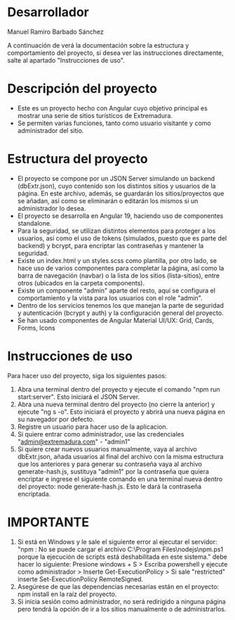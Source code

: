 # Desarrollador
Manuel Ramiro Barbado Sánchez

A continuación de verá la documentación sobre la estructura y comportamiento del proyecto, si desea ver las instrucciones directamente, salte al apartado "Instrucciones de uso".


# Descripción del proyecto

- Este es un proyecto hecho con Angular cuyo objetivo principal es mostrar una serie de sitios turísticos de Extremadura.
- Se permiten varias funciones, tanto como usuario visitante y como administrador del sitio.

# Estructura del proyecto
- El proyecto se compone por un JSON Server simulando un backend (dbExtr.json), cuyo contenido son los distintos sitios y usuarios de la página. En este archivo, además, se guardarán los sitios/proyectos que se añadan, así como se eliminarán o editarán los mismos si un administrador lo desea.
- El proyecto se desarrolla en Angular 19, haciendo uso de componentes standalone.
- Para la seguridad, se utilizan distintos elementos para proteger a los usuarios, así como el uso de tokens (simulados, puesto que es parte del backend) y bcrypt, para encriptar las contraseñas y mantener la seguridad.
- Existe un index.html y un styles.scss como plantilla, por otro lado, se hace uso de varios componentes para completar la página, así como la barra de navegación (navbar) o la lista de los sitios (lista-sitios), entre otros (ubicados en la carpeta components).
- Existe un componente "admin" aparte del resto, aquí se configura el comportamiento y la vista para los usuarios con el role "admin".
- Dentro de los servicios tenemos los que manejan la parte de seguridad y autenticación (bcrypt y auth) y la configuración general del proyecto.
- Se han usado componentes de Angular Material UI/UX: Grid, Cards, Forms, Icons

# Instrucciones de uso
Para hacer uso del proyecto, siga los siguientes pasos:

1. Abra una terminal dentro del proyecto y ejecute el comando "npm run start:server". Esto iniciará el JSON Server.
2. Abra una nueva terminal dentro del proyecto (no cierre la anterior) y ejecute "ng s -o". Esto iniciará el proyecto y abrirá una nueva página en su navegador por defecto.
3. Registre un usuario para hacer uso de la aplicacion.
4. Si quiere entrar como administrador, use las credenciales "admin@extremadura.com" - "admin1"
5. Si quiere crear nuevos usuarios manualmente, vaya al archivo dbExtr.json, añada usuarios al final del archivo con la misma estructura que los anteriores y para generar su contraseña vaya al archivo generate-hash.js, sustituya "admin1" por la contraseña que quiera encriptar e ingrese el siguiente comando en una terminal nueva dentro del proyecto: node generate-hash.js. Esto le dará la contraseña encriptada.

# IMPORTANTE
1. Si está en Windows y le sale el siguiente error al ejecutar el servidor: "npm : No se puede cargar el archivo C:\Program Files\nodejs\npm.ps1 porque la ejecución de scripts está deshabilitada en este sistema." debe hacer lo siguiente: Presione windows + S > Escriba powershell y ejecute como administrador > Inserte Get-ExecutionPolicy > Si sale "restricted" inserte Set-ExecutionPolicy RemoteSigned.
2. Asegúrese de que las dependencias necesarias están en el proyecto: npm install en la raíz del proyecto.
3. Si inicia sesión como administrador, no será redirigido a ninguna página pero tendrá la opción de ir a los sitios manualmente o de administrarlos.
